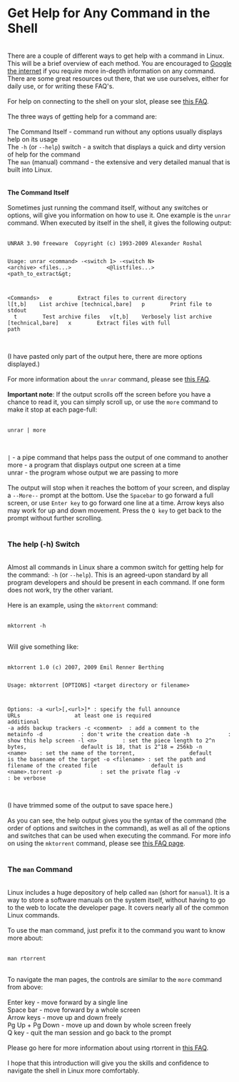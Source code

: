 <h1>Get Help for Any Command in the Shell</h1>

        
<br>
There are a couple of different ways to get help with a command in Linux. This will be a brief overview of each method. You are encouraged to <a href="http://www.google.com">Google the internet</a> if you require more in-depth information on any command. There are some great resources out there, that we use ourselves, either for daily use, or for writing these FAQ&#x27;s.<br>
<br>
For help on connecting to the shell on your slot, please see <a href="https://www.feralhosting.com/faq/view?question=12">this FAQ</a>.<br>
<br>
The three ways of getting help for a command are:<br>
<br>
The Command Itself - command run without any options usually displays help on its usage<br>
The <code>-h</code> (or <code>--help</code>) switch - a switch that displays a quick and dirty version of help for the command<br>
The <code>man</code> (manual) command - the extensive and very detailed manual that is built into Linux.<br>
<br>
<br>
<strong>The Command Itself</strong><br>
<br>
Sometimes just running the command itself, without any switches or options, will give you information on how to use it. One example is the <code>unrar</code> command. When executed by itself in the shell, it gives the following output:<br>
<br>
<pre><code>UNRAR 3.90 freeware&nbsp; Copyright (c) 1993-2009 Alexander Roshal

Usage: unrar &lt;command&gt; -&lt;switch 1&gt; -&lt;switch N&gt; &lt;archive&gt; &lt;files...&gt;
&nbsp; &nbsp; &nbsp; &nbsp; &nbsp;  &lt;@listfiles...&gt; &lt;path_to_extract\&gt;

&lt;Commands&gt;
&nbsp; e&nbsp; &nbsp; &nbsp; &nbsp;  Extract files to current directory
&nbsp; l[t,b]&nbsp; &nbsp; List archive [technical,bare]
&nbsp; p&nbsp; &nbsp; &nbsp; &nbsp;  Print file to stdout
&nbsp; t&nbsp; &nbsp; &nbsp; &nbsp;  Test archive files
&nbsp; v[t,b]&nbsp; &nbsp; Verbosely list archive [technical,bare]
&nbsp; x&nbsp; &nbsp; &nbsp; &nbsp;  Extract files with full path</code></pre><br>
(I have pasted only part of the output here, there are more options displayed.)<br>
<br>
For more information about the <code>unrar</code> command, please see <a href="https://www.feralhosting.com/heron/faq/view?question=36">this FAQ</a>.<br>
<br>
<strong>Important note</strong>: If the output scrolls off the screen before you have a chance to read it, you can simply scroll up, or use the <code>more</code> command to make it stop at each page-full:<br>
<br>
<pre><code>unrar | more</code></pre><br>
<code>|</code> - a pipe command that helps pass the output of one command to another<br>
more - a program that displays output one screen at a time<br>
unrar - the program whose output we are passing to more<br>
<br>
The output will stop when it reaches the bottom of your screen, and display a <code>--More--</code> prompt at the bottom. Use the <code>Spacebar</code> to go forward a full screen, or use <code>Enter key</code> to go forward one line at a time. Arrow keys also may work for up and down movement. Press the <code>Q key</code> to get back to the prompt without further scrolling.<br>
<br>
<h3>The help (-h) Switch</h3><br>
Almost all commands in Linux share a common switch for getting help for the command: <code>-h</code> (or <code>--help</code>). This is an agreed-upon standard by all program developers and should be present in each command. If one form does not work, try the other variant.<br>
<br>
Here is an example, using the <code>mktorrent</code> command:<br>
<br>
<pre><code>mktorrent -h</code></pre><br>
Will give something like:<br>
<br>
<pre><code>mktorrent 1.0 (c) 2007, 2009 Emil Renner Berthing

Usage: mktorrent [OPTIONS] &lt;target directory or filename&gt;

Options:
-a &lt;url&gt;[,&lt;url&gt;]* : specify the full announce URLs
&nbsp; &nbsp; &nbsp; &nbsp; &nbsp; &nbsp; &nbsp; &nbsp; at least one is required
&nbsp; &nbsp; &nbsp; &nbsp; &nbsp; &nbsp; &nbsp; &nbsp; additional -a adds backup trackers
-c &lt;comment&gt;&nbsp; : add a comment to the metainfo
-d&nbsp; &nbsp; &nbsp; &nbsp; &nbsp; &nbsp; : don&#x27;t write the creation date
-h&nbsp; &nbsp; &nbsp; &nbsp; &nbsp; &nbsp; : show this help screen
-l &lt;n&gt;&nbsp; &nbsp; &nbsp; &nbsp; : set the piece length to 2^n bytes,
&nbsp; &nbsp; &nbsp; &nbsp; &nbsp; &nbsp; &nbsp; &nbsp; default is 18, that is 2^18 = 256kb
-n &lt;name&gt;&nbsp; &nbsp;  : set the name of the torrent,
&nbsp; &nbsp; &nbsp; &nbsp; &nbsp; &nbsp; &nbsp; &nbsp; default is the basename of the target
-o &lt;filename&gt; : set the path and filename of the created file
&nbsp; &nbsp; &nbsp; &nbsp; &nbsp; &nbsp; &nbsp; &nbsp; default is &lt;name&gt;.torrent
-p&nbsp; &nbsp; &nbsp; &nbsp; &nbsp; &nbsp; : set the private flag
-v&nbsp; &nbsp; &nbsp; &nbsp; &nbsp; &nbsp; : be verbose</code></pre><br>
(I have trimmed some of the output to save space here.)<br>
<br>
As you can see, the help output gives you the syntax of the command (the order of options and switches in the command), as well as all of the options and switches that can be used when executing the command. For more info on using the <code>mktorrent</code> command, please see <a href="https://www.feralhosting.com/faq/view?question=71">this FAQ page</a>.<br>
<br>
<h3>The <code>man</code> Command</h3><br>
Linux includes a huge depository of help called <code>man</code> (short for <code>manual</code>). It is a way to store a software manuals on the system itself, without having to go to the web to locate the developer page. It covers nearly all of the common Linux commands.<br>
<br>
To use the man command, just prefix it to the command you want to know more about:<br>
<br>
<pre><code>man rtorrent</code></pre><br>
To navigate the man pages, the controls are similar to the <code>more</code> command from above:<br>
 <br>
Enter key - move forward by a single line<br>
Space bar - move forward by a whole screen<br>
Arrow keys - move up and down freely<br>
Pg Up + Pg Down - move up and down by whole screen freely<br>
Q key - quit the man session and go back to the prompt<br>
<br>
Please go here for more information about using rtorrent in <a href="https://www.feralhosting.com/faq/view?question=2">this FAQ</a>.<br>
<br>
I hope that this introduction will give you the skills and confidence to navigate the shell in Linux more comfortably.<br>
<br>
